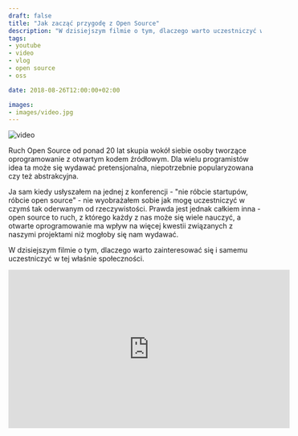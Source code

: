 ```yaml
---
draft: false
title: "Jak zacząć przygodę z Open Source"
description: "W dzisiejszym filmie o tym, dlaczego warto uczestniczyć w społeczności OSS"
tags: 
- youtube
- video
- vlog
- open source
- oss

date: 2018-08-26T12:00:00+02:00

images:
- images/video.jpg
---
```


![video](/images/video.jpg)

Ruch Open Source od ponad 20 lat skupia wokół siebie osoby tworzące oprogramowanie z otwartym kodem źródłowym. Dla wielu programistów idea ta może się wydawać pretensjonalna, niepotrzebnie popularyzowana czy też abstrakcyjna. 

Ja sam kiedy usłyszałem na jednej z konferencji - "nie róbcie startupów, róbcie open source" - nie wyobrażałem sobie jak mogę uczestniczyć w czymś tak oderwanym od rzeczywistości. Prawda jest jednak całkiem inna - open source to ruch, z którego każdy z nas może się wiele nauczyć, a otwarte oprogramowanie ma wpływ na więcej kwestii związanych z naszymi projektami niż mogłoby się nam wydawać. 

W dzisiejszym filmie o tym, dlaczego warto zainteresować się i samemu uczestniczyć w tej właśnie społeczności.

<iframe width="560" height="315" src="https://www.youtube.com/embed/Y_TGHXHDChQ" frameborder="0" allow="accelerometer; autoplay; encrypted-media; gyroscope; picture-in-picture" allowfullscreen></iframe>